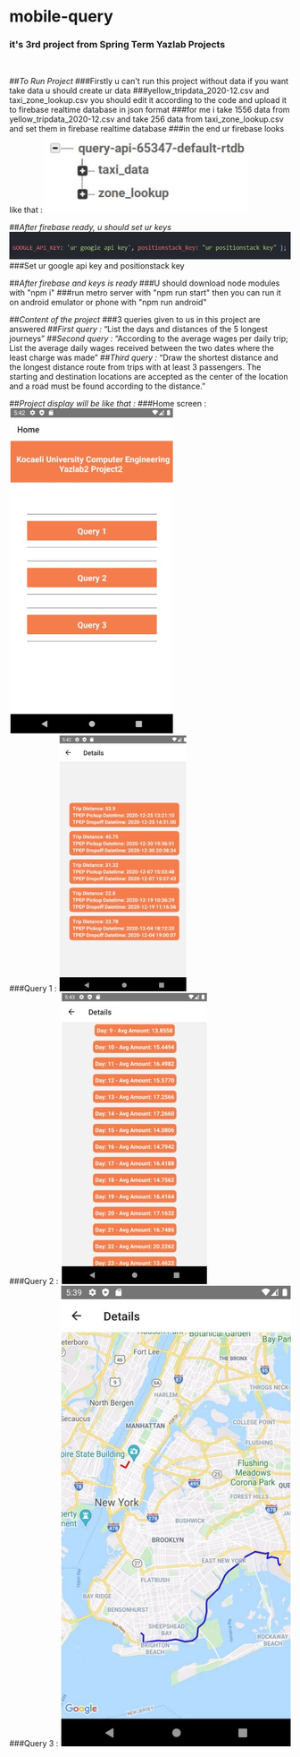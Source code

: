 # mobile-query
### it's 3rd project from Spring Term Yazlab Projects
<br/>

##*To Run Project*
###Firstly u can't run this project without data if you want take data u should create ur data
###yellow_tripdata_2020-12.csv and taxi_zone_lookup.csv you should edit it according to the code and upload it to firebase realtime database in json format
###for me i take 1556 data from yellow_tripdata_2020-12.csv and take 256 data from taxi_zone_lookup.csv and set them in firebase realtime database
###in the end ur firebase looks like that : 
![firebase](https://github.com/abdussamedkilic/mobile-query/blob/main/pictures/firebase.jpg) <br/>

##*After firebase ready, u should set ur keys*
![keys](https://github.com/abdussamedkilic/mobile-query/blob/main/pictures/keys.jpg)
###Set ur google api key and positionstack key
<br/>

##*After firebase and keys is ready*
###U should download node modules with "npm i"
###run metro server with "npm run start" then you can run it on android emulator or phone with "npm run android"
<br/>


##*Content of the project*
###3 queries given to us in this project are answered
##*First query :*  “List the days and distances of the 5 longest journeys”
##*Second query :*  “According to the average wages per daily trip; List the average daily wages received between the two dates where the least charge was made”
##*Third query :*  “Draw the shortest distance and the longest distance route from trips with at least 3 passengers. The starting and destination locations are accepted as the center of the location and a road must be found according to the distance.”
<br/>

##*Project display will be like that :*
###Home screen : ![homescreen](https://github.com/abdussamedkilic/mobile-query/blob/main/pictures/homeScreen.jpg)<br/>
###Query 1 : ![query1](https://github.com/abdussamedkilic/mobile-query/blob/main/pictures/query1.jpg)<br/>
###Query 2 : ![query2](https://github.com/abdussamedkilic/mobile-query/blob/main/pictures/query2.jpg)<br/>
###Query 3 : ![query3](https://github.com/abdussamedkilic/mobile-query/blob/main/pictures/query3.jpg)<br/>

